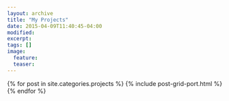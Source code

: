 ```yaml
---
layout: archive
title: "My Projects"
date: 2015-04-09T11:40:45-04:00
modified:
excerpt: 
tags: []
image:
  feature:
  teaser:
---
```


<div class="tiles">
{% for post in site.categories.projects %}
  {% include post-grid-port.html %}
{% endfor %}
</div><!-- /.tiles -->
